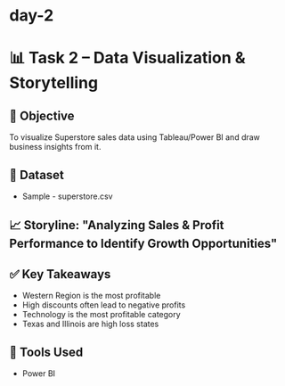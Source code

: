 # day-2
# 📊 Task 2 – Data Visualization & Storytelling

## 🎯 Objective
To visualize Superstore sales data using Tableau/Power BI and draw business insights from it.

## 📁 Dataset
- Sample - superstore.csv

## 📈 Storyline: "Analyzing Sales & Profit Performance to Identify Growth Opportunities"

## ✅ Key Takeaways
- Western Region is the most profitable
- High discounts often lead to negative profits
- Technology is the most profitable category
- Texas and Illinois are high loss states

## 📝 Tools Used
- Power BI 
